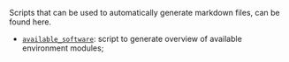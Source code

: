 Scripts that can be used to automatically generate markdown files, can be found here.

* [`available_software`](available_software): script to generate overview of available environment modules;
